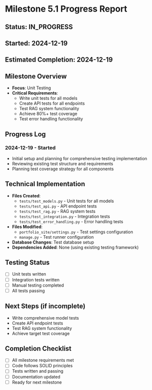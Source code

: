 # Milestone 5.1 Progress Report

## Status: IN_PROGRESS
## Started: 2024-12-19
## Estimated Completion: 2024-12-19

## Milestone Overview
- **Focus**: Unit Testing
- **Critical Requirements**: 
  - Write unit tests for all models
  - Create API tests for all endpoints
  - Test RAG system functionality
  - Achieve 80%+ test coverage
  - Test error handling functionality

## Progress Log
### 2024-12-19 - Started
- Initial setup and planning for comprehensive testing implementation
- Reviewing existing test structure and requirements
- Planning test coverage strategy for all components

## Technical Implementation
- **Files Created**: 
  - `tests/test_models.py` - Unit tests for all models
  - `tests/test_api.py` - API endpoint tests
  - `tests/test_rag.py` - RAG system tests
  - `tests/test_integration.py` - Integration tests
  - `tests/test_error_handling.py` - Error handling tests
- **Files Modified**: 
  - `portfolio_site/settings.py` - Test settings configuration
  - `manage.py` - Test runner configuration
- **Database Changes**: Test database setup
- **Dependencies Added**: None (using existing testing framework)

## Testing Status
- [ ] Unit tests written
- [ ] Integration tests written
- [ ] Manual testing completed
- [ ] All tests passing

## Next Steps (if incomplete)
- Write comprehensive model tests
- Create API endpoint tests
- Test RAG system functionality
- Achieve target test coverage

## Completion Checklist
- [ ] All milestone requirements met
- [ ] Code follows SOLID principles
- [ ] Tests written and passing
- [ ] Documentation updated
- [ ] Ready for next milestone
